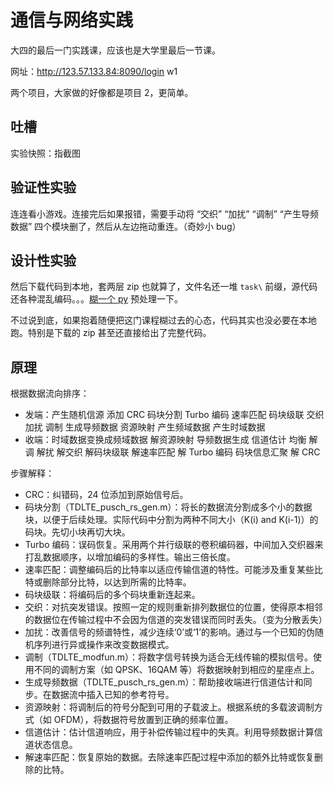 # 通信与网络实践

大四的最后一门实践课，应该也是大学里最后一节课。

网址：<http://123.57.133.84:8090/login> w1

两个项目，大家做的好像都是项目 2，更简单。

## 吐槽

实验快照：指截图

## 验证性实验

连连看小游戏。连接完后如果报错，需要手动将 “交织” “加扰” “调制” “产生导频数据” 四个模块删了，然后从左边拖动重连。（奇妙小 bug）

## 设计性实验

然后下载代码到本地，套两层 zip 也就算了，文件名还一堆 `task\` 前缀，源代码还各种混乱编码。。。[糊一个 py](./preprocess.py) 预处理一下。

不过说到底，如果抱着随便把这门课程糊过去的心态，代码其实也没必要在本地跑。特别是下载的 zip 甚至还直接给出了完整代码。

## 原理

根据数据流向排序：

- 发端：产生随机信源 添加 CRC 码块分割 Turbo 编码 速率匹配 码块级联 交织 加扰 调制 生成导频数据 资源映射 产生频域数据 产生时域数据
- 收端：时域数据变换成频域数据 解资源映射 导频数据生成 信道估计 均衡 解调 解扰 解交织 解码块级联 解速率匹配 解 Turbo 编码 码块信息汇聚 解 CRC

步骤解释：

- CRC：纠错码，24 位添加到原始信号后。
- 码块分割（TDLTE_pusch_rs_gen.m）：将长的数据流分割成多个小的数据块，以便于后续处理。实际代码中分割为两种不同大小（K(i) and K(i-1)）的码块。先切小块再切大块。
- Turbo 编码：误码恢复。采用两个并行级联的卷积编码器，中间加入交织器来打乱数据顺序，以增加编码的多样性。输出三倍长度。
- 速率匹配：调整编码后的比特率以适应传输信道的特性。可能涉及重复某些比特或删除部分比特，以达到所需的比特率。
- 码块级联：将编码后的多个码块重新连起来。
- 交织：对抗突发错误。按照一定的规则重新排列数据位的位置，使得原本相邻的数据位在传输过程中不会因为信道的突发错误而同时丢失。（变为分散丢失）
- 加扰：改善信号的频谱特性，减少连续‘0’或‘1’的影响。通过与一个已知的伪随机序列进行异或操作来改变数据模式。
- 调制（TDLTE_modfun.m）：将数字信号转换为适合无线传输的模拟信号。使用不同的调制方案（如 QPSK、16QAM 等）将数据映射到相应的星座点上。
- 生成导频数据（TDLTE_pusch_rs_gen.m）：帮助接收端进行信道估计和同步。在数据流中插入已知的参考符号。
- 资源映射：将调制后的符号分配到可用的子载波上。根据系统的多载波调制方式（如 OFDM），将数据符号放置到正确的频率位置。
- 信道估计：估计信道响应，用于补偿传输过程中的失真。利用导频数据计算信道状态信息。
- 解速率匹配：恢复原始的数据。去除速率匹配过程中添加的额外比特或恢复删除的比特。

